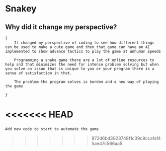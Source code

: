 # Snakey

## Why did it change my perspective?
    {
        It changed my perspective of coding to see how different things can be used to make a cute game and then that game can have an AI implemented to show advance tactics to play the game at unhuman speeds

        Programming a snake game there are a lot of online resources to help and that minimizes the need for intense problem solving but when you solve an issue that is unique to you or your program there is a sense of satisfaction in that.

        The problem the program solves is bordem and a new way of playing the game

    }
<<<<<<< HEAD
=======

### <Development>
    Add new code to start to automate the game
>>>>>>> 872d6bd3923748f1c39c9ccafaf45ae47c566aa5
